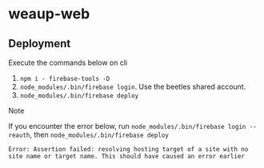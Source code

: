 # weaup-web

## Deployment
Execute the commands below on cli
1. `npm i - firebase-tools -D`
2. `node_modules/.bin/firebase login`. Use the beetles shared account.
3. `node_modules/.bin/firebase deploy`

> [!NOTE]
> If you encounter the error below, run `node_modules/.bin/firebase login --reauth`, then `node_modules/.bin/firebase deploy`
>
> 
> `Error: Assertion failed: resolving hosting target of a site with no site name or target name. This should have caused an error earlier`
